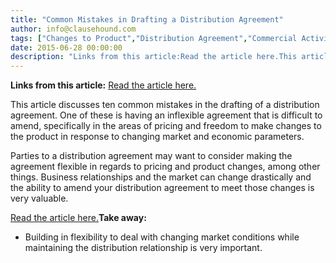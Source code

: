 ```yaml
---
title: "Common Mistakes in Drafting a Distribution Agreement"
author: info@clausehound.com
tags: ["Changes to Product","Distribution Agreement","Commercial Activities","info@clausehound.com"]
date: 2015-06-28 00:00:00
description: "Links from this article:Read the article here.This article discusses ten common mistakes in the drafting of a distribution agreement. One of..."
---
```


**Links from this article:**
[Read the article here.](http://www.neweraconsulting.com/avoid.htm)

This article discusses ten common mistakes in the drafting of a distribution agreement. One of these is having an inflexible agreement that is difficult to amend, specifically in the areas of pricing and freedom to make changes to the product in response to changing market and economic parameters.

Parties to a distribution agreement may want to consider making the agreement flexible in regards to pricing and product changes, among other things. Business relationships and the market can change drastically and the ability to amend your distribution agreement to meet those changes is very valuable.

[Read the article here.](http://www.neweraconsulting.com/avoid.htm)**Take away:**
- Building in flexibility to deal with changing market conditions while maintaining the distribution relationship is very important.